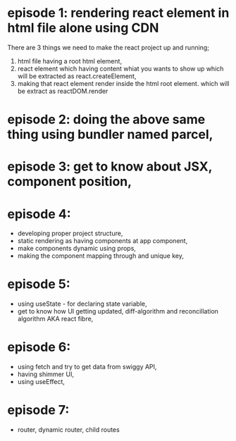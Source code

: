# episode 1: rendering react element in html file alone using CDN

There are 3 things we need to make the react project up and running;

1. html file having a root html element,
2. react element which having content whiat you wants to show up which will be extracted as react.createElement,
3. making that react element render inside the html root element. which will be extract as reactDOM.render

# episode 2: doing the above same thing using bundler named parcel,

# episode 3: get to know about JSX, component position,

# episode 4: 
- developing proper project structure,
- static rendering as having components at app component,
- make components dynamic using props,
- making the component mapping through and unique key,

# episode 5: 
- using useState - for declaring state variable,
- get to know how UI getting updated, diff-algorithm and reconcillation algorithm AKA react fibre,

# episode 6:
- using fetch and try to get data from swiggy API,
- having shimmer UI,
- using useEffect,

# episode 7:
- router, dynamic router, child routes